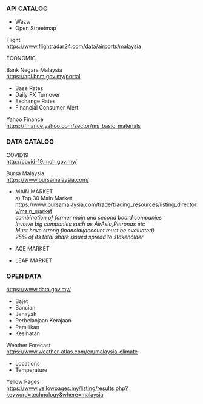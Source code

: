 ### API CATALOG

- Wazw
- Open Streetmap

Flight<br/>
https://www.flightradar24.com/data/airports/malaysia

ECONOMIC 

Bank Negara Malaysia<br/> 
https://api.bnm.gov.my/portal
- Base Rates
- Daily FX Turnover
- Exchange Rates
- Financial Consumer Alert

Yahoo Finance<br/>
https://finance.yahoo.com/sector/ms_basic_materials

### DATA CATALOG

COVID19<br/>
http://covid-19.moh.gov.my/

Bursa Malaysia<br/>
https://www.bursamalaysia.com/
- MAIN MARKET<br/>
a) Top 30 Main Market<br/> https://www.bursamalaysia.com/trade/trading_resources/listing_directory/main_market<br/>
*combination of former main and second board companies<br/>
Involve big companies such as AirAsia,Petronas etc<br/>
Must have strong financial(account must be evaluated)<br/>
25% of its total share issued spread to stakeholder*


- ACE MARKET
- LEAP MARKET

### OPEN DATA
https://www.data.gov.my/
- Bajet
- Bancian
- Jenayah
- Perbelanjaan Kerajaan
- Pemilikan
- Kesihatan

Weather Forecast<br/>
https://www.weather-atlas.com/en/malaysia-climate
- Locations
- Temperature

Yellow Pages<br/>
https://www.yellowpages.my/listing/results.php?keyword=technology&where=malaysia





